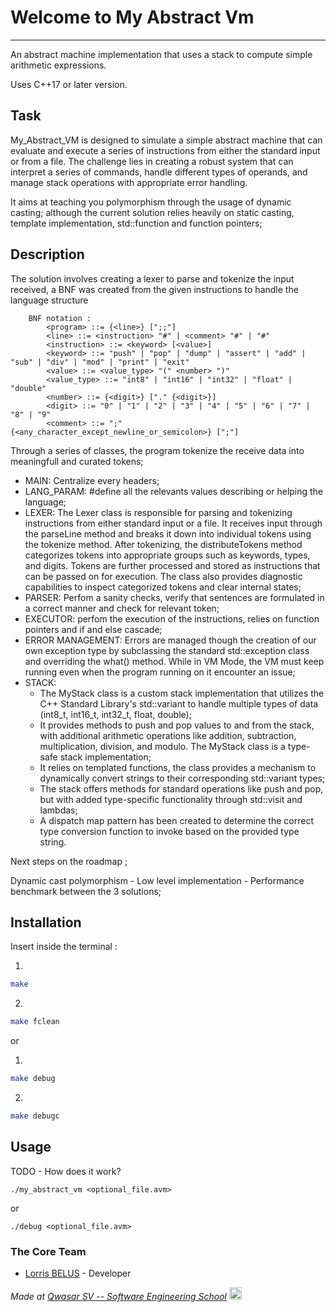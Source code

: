 # Welcome to My Abstract Vm
***

An abstract machine implementation that uses a stack to compute simple arithmetic expressions.

Uses C++17 or later version.


## Task

My_Abstract_VM is designed to simulate a simple abstract machine that can evaluate and execute a series of instructions from either the standard input or from a file. The challenge lies in creating a robust system that can interpret a series of commands, handle different types of operands, and manage stack operations with appropriate error handling.

It aims at teaching you polymorphism through the usage of dynamic casting; although the current solution relies heavily on static casting, template implementation, std::function and function pointers;

## Description

The solution involves creating a lexer to parse and tokenize the input received, a BNF was created from the given instructions to handle the language structure

```
    BNF notation : 
        <program> ::= {<line>} [";;"]
        <line> ::= <instruction> "#" | <comment> "#" | "#"
        <instruction> ::= <keyword> [<value>]
        <keyword> ::= "push" | "pop" | "dump" | "assert" | "add" | "sub" | "div" | "mod" | "print" | "exit"
        <value> ::= <value_type> "(" <number> ")"
        <value_type> ::= "int8" | "int16" | "int32" | "float" | "double"
        <number> ::= {<digit>} ["." {<digit>}]
        <digit> ::= "0" | "1" | "2" | "3" | "4" | "5" | "6" | "7" | "8" | "9"
        <comment> ::= ";" {<any_character_except_newline_or_semicolon>} [";"]
```
Through a series of classes, the program tokenize the receive data into meaningfull and curated tokens; 

 - MAIN: Centralize every headers;
 - LANG_PARAM: #define all the relevants values describing or helping the language;
 - LEXER: The Lexer class is responsible for parsing and tokenizing instructions from either standard input or a file. It receives input through the parseLine method and breaks it down into individual tokens using the tokenize method. After tokenizing, the distributeTokens method categorizes tokens into appropriate groups such as keywords, types, and digits. Tokens are further processed and stored as instructions that can be passed on for execution. The class also provides diagnostic capabilities to inspect categorized tokens and clear internal states;
 - PARSER: Perfom a sanity checks, verify that sentences are formulated in a correct manner and check for relevant token; 
 - EXECUTOR: perfom the execution of the instructions, relies on function pointers and if and else cascade;
 - ERROR MANAGEMENT: Errors are managed though the creation of our own exception type by subclassing the standard std::exception class and overriding the what() method. While in VM Mode, the VM must keep running even when the program running on it encounter an issue;
 - STACK: 
    - The MyStack class is a custom stack implementation that utilizes the C++ Standard Library's std::variant to handle multiple types of data (int8_t, int16_t, int32_t, float, double);
    - It provides methods to push and pop values to and from the stack, with additional arithmetic operations like addition, subtraction, multiplication, division, and modulo. The MyStack class is a type-safe stack implementation;
    - It relies on templated functions, the class provides a mechanism to dynamically convert strings to their corresponding std::variant types;
    - The stack offers methods for standard operations like push and pop, but with added type-specific functionality through std::visit and lambdas;
    - A dispatch map pattern has been created to determine the correct type conversion function to invoke based on the provided type string.

Next steps on the roadmap ; 

Dynamic cast polymorphism - Low level implementation - Performance benchmark between the 3 solutions;  

## Installation
Insert inside the terminal :

1.
```bash
make
```
2.
```bash
make fclean
```

or

1.
```bash
make debug
```
2.
```bash
make debugc
```

## Usage
TODO - How does it work?
```
./my_abstract_vm <optional_file.avm>
```
or 
```
./debug <optional_file.avm>
```
### The Core Team
* [Lorris BELUS](//github.com/Lbelus) - Developer


<span><i>Made at <a href='https://qwasar.io'>Qwasar SV -- Software Engineering School</a></i></span>
<span><img alt="Qwasar SV -- Software Engineering School's Logo" src="https://storage.googleapis.com/qwasar-public/qwasar-logo_50x50.png" width="20px" /></span>
